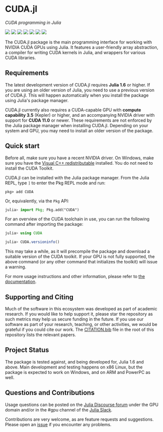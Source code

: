 # CUDA.jl

*CUDA programming in Julia*

[![][doi-img]][doi-url] [![][docs-stable-img]][docs-stable-url] [![][docs-dev-img]][docs-dev-url] [![][buildkite-img]][buildkite-url] [![][codecov-img]][codecov-url] [![][codespeed-trend-img]][codespeed-trend-url] [![][codespeed-chart-img]][codespeed-chart-url]

[doi-img]: https://zenodo.org/badge/doi/10.1109/TPDS.2018.2872064.svg
[doi-url]: https://ieeexplore.ieee.org/abstract/document/8471188

[docs-stable-img]: https://img.shields.io/badge/docs-stable-blue.svg
[docs-stable-url]: https://cuda.juliagpu.org/stable/

[docs-dev-img]: https://img.shields.io/badge/docs-dev-blue.svg
[docs-dev-url]: https://cuda.juliagpu.org/dev/

[buildkite-img]: https://badge.buildkite.com/27aaeb352a9420297ed2d30cb055ac383a399ea8f121599912.svg?branch=master
[buildkite-url]: https://buildkite.com/julialang/cuda-dot-jl

[codecov-img]: https://codecov.io/gh/JuliaGPU/CUDA.jl/branch/master/graph/badge.svg
[codecov-url]: https://codecov.io/gh/JuliaGPU/CUDA.jl

[codespeed-chart-img]: https://img.shields.io/badge/benchmarks-Chart-yellowgreen
[codespeed-chart-url]: https://speed.juliagpu.org/timeline/#/?exe=6&env=1&base=none&ben=grid&revs=50

[codespeed-trend-img]: https://img.shields.io/badge/benchmarks-Trend-yellowgreen
[codespeed-trend-url]: https://speed.juliagpu.org/changes/?exe=6&env=1&tre=50

The CUDA.jl package is the main programming interface for working with NVIDIA CUDA GPUs
using Julia. It features a user-friendly array abstraction, a compiler for writing CUDA
kernels in Julia, and wrappers for various CUDA libraries.


## Requirements

The latest development version of CUDA.jl requires **Julia 1.6** or higher. If you are using
an older version of Julia, you need to use a previous version of CUDA.jl. This will happen
automatically when you install the package using Julia's package manager.

CUDA.jl currently also requires a CUDA-capable GPU with **compute capability 3.5** (Kepler)
or higher, and an accompanying NVIDIA driver with support for **CUDA 11.0** or newer. These
requirements are not enforced by the Julia package manager when installing CUDA.jl.
Depending on your system and GPU, you may need to install an older version of the package.


## Quick start

Before all, make sure you have a recent NVIDIA driver. On Windows, make sure you have the
[Visual C++ redistributable](https://aka.ms/vs/16/release/vc_redist.x64.exe) installed.
You do not need to install the CUDA Toolkit.

CUDA.jl can be installed with the Julia package manager. From the Julia REPL, type `]` to
enter the Pkg REPL mode and run:

```
pkg> add CUDA
```

Or, equivalently, via the `Pkg` API:

```julia
julia> import Pkg; Pkg.add("CUDA")
```

For an overview of the CUDA toolchain in use, you can run the following command after
importing the package:

```julia
julia> using CUDA

julia> CUDA.versioninfo()
```

This may take a while, as it will precompile the package and download a suitable version of
the CUDA toolkit. If your GPU is not fully supported, the above command (or any other
command that initializes the toolkit) will issue a warning.

For more usage instructions and other information, please refer to [the
documentation](https://juliagpu.github.io/CUDA.jl/stable/).


## Supporting and Citing

Much of the software in this ecosystem was developed as part of academic research. If you
would like to help support it, please star the repository as such metrics may help us secure
funding in the future. If you use our software as part of your research, teaching, or other
activities, we would be grateful if you could cite our work. The
[CITATION.bib](https://github.com/JuliaGPU/CUDA.jl/blob/master/CITATION.bib) file in the
root of this repository lists the relevant papers.


## Project Status

The package is tested against, and being developed for, Julia 1.6 and above. Main
development and testing happens on x86 Linux, but the package is expected to work on
Windows, and on ARM and PowerPC as well.


## Questions and Contributions

Usage questions can be posted on the [Julia Discourse
forum](https://discourse.julialang.org/c/domain/gpu) under the GPU domain and/or in the #gpu
channel of the [Julia Slack](https://julialang.org/community/).

Contributions are very welcome, as are feature requests and suggestions. Please open an
[issue](https://github.com/JuliaGPU/CUDA.jl/issues) if you encounter any problems.
